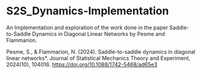# S2S_Dynamics-Implementation
An Implementation and exploration of the work done in the paper Saddle-to-Saddle Dynamics in Diagonal Linear Networks by Pesme and Flammarion. 

Pesme, S., & Flammarion, N. (2024). Saddle-to-saddle dynamics in diagonal linear networks*. Journal of Statistical Mechanics Theory and Experiment, 2024(10), 104016. https://doi.org/10.1088/1742-5468/ad65e3
